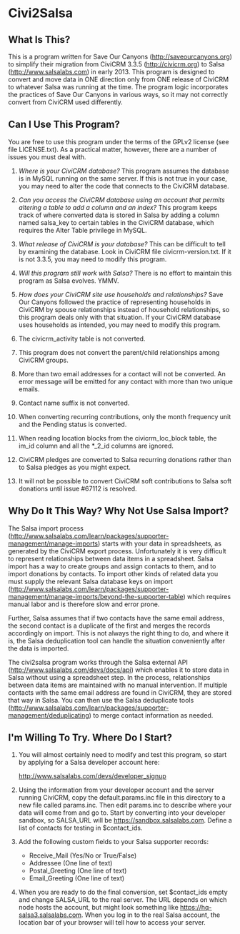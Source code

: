 Civi2Salsa
==========

What Is This?
-------------

This is a program written for Save Our Canyons
(http://saveourcanyons.org) to simplify their migration from CiviCRM
3.3.5 (http://civicrm.org) to Salsa (http://www.salsalabs.com) in
early 2013.  This program is designed to convert and move data in ONE
direction only from ONE release of CiviCRM to whatever Salsa was
running at the time.  The program logic incorporates the practices of
Save Our Canyons in various ways, so it may not correctly convert from
CiviCRM used differently.

Can I Use This Program?
-----------------------

You are free to use this program under the terms of the GPLv2 license
(see file LICENSE.txt).  As a practical matter, however, there are a
number of issues you must deal with.

1.  *Where is your CiviCRM database?*  This program assumes the database
    is in MySQL running on the same server.  If this is not true in your
    case, you may need to alter the code that connects to the CiviCRM
    database.

2.  *Can you access the CiviCRM database using an account that permits
    altering a table to add a column and an index?*  This program keeps
    track of where converted data is stored in Salsa by adding a column
    named salsa_key to certain tables in the CiviCRM database, which
    requires the Alter Table privilege in MySQL.

3.  *What release of CiviCRM is your database?*  This can be difficult to
    tell by examining the database.  Look in CiviCRM file
    civicrm-version.txt.  If it is not 3.3.5, you may need to modify this
    program.

4.  *Will this program still work with Salsa?*  There is no effort to
    maintain this program as Salsa evolves.  YMMV.

5.  *How does your CiviCRM site use households and relationships?*  Save
    Our Canyons followed the practice of representing households in
    CiviCRM by spouse relationships instead of household relationships, so
    this program deals only with that situation.  If your CiviCRM database
    uses households as intended, you may need to modify this program.

6.  The civicrm_activity table is not converted.

7.  This program does not convert the parent/child relationships among
    CiviCRM groups.

8.  More than two email addresses for a contact will not be converted.
    An error message will be emitted for any contact with more than two
    unique emails.

9.  Contact name suffix is not converted.

10. When converting recurring contributions, only the month frequency
    unit and the Pending status is converted.

11. When reading location blocks from the civicrm_loc_block table, the
    im_id column and all the *_2_id columns are ignored.

12. CiviCRM pledges are converted to Salsa recurring donations rather
    than to Salsa pledges as you might expect.

13. It will not be possible to convert CiviCRM soft contributions to
    Salsa  soft donations until issue #67112 is resolved.

Why Do It This Way?  Why Not Use Salsa Import?
----------------------------------------------
The Salsa import process
(http://www.salsalabs.com/learn/packages/supporter-management/manage-imports)
starts with your data in spreadsheets, as generated by the CiviCRM
export process.  Unfortunately it is very difficult to represent
relationships between data items in a spreadsheet.  Salsa import has a
way to create groups and assign contacts to them, and to import
donations by contacts.  To import other kinds of related data you must
supply the relevant Salsa database keys on import
(http://www.salsalabs.com/learn/packages/supporter-management/manage-imports/beyond-the-supporter-table)
which requires manual labor and is therefore slow and error prone.

Further, Salsa assumes that if two contacts have the same email
address, the second contact is a duplicate of the first and merges the
records accordingly on import.  This is not always the right thing to
do, and where it is, the Salsa deduplication tool can handle the
situation conveniently after the data is imported.

The civi2salsa program works through the Salsa external API
(http://www.salsalabs.com/devs/docs/api) which enables it to store
data in Salsa without using a spreadsheet step.  In the process,
relationships between data items are maintained with no manual
intervention.  If multiple contacts with the same email address are
found in CiviCRM, they are stored that way in Salsa.  You can then use
the Salsa deduplicate tools
(http://www.salsalabs.com/learn/packages/supporter-management/deduplicating)
to merge contact information as needed.

I'm Willing To Try.  Where Do I Start?
--------------------------------------

1.  You will almost certainly need to modify and test this program, so
    start by applying for a Salsa developer account here:

    http://www.salsalabs.com/devs/developer_signup

2.  Using the information from your developer account and the server
    running CiviCRM, copy the default.params.inc file in this directory to
    a new file called params.inc.  Then edit params.inc to describe
    where your data will come from and go to.  Start by converting
    into your developer sandbox, so SALSA_URL will be
    https://sandbox.salsalabs.com.  Define a list of  contacts for
    testing in $contact_ids.

3.  Add the following custom fields to your Salsa supporter records:
      -  Receive_Mail (Yes/No or True/False)
      -  Addressee (One line of text)
      -  Postal_Greeting (One line of text)
      -  Email_Greeting (One line of text)

4.  When you are ready to do the final conversion, set $contact_ids
    empty and change SALSA_URL to the real server.  The URL depends on
    which node hosts the account, but might look something like
    https://hq-salsa3.salsalabs.com.  When you log in to the real Salsa
    account, the location bar of your browser will tell how to access your
    server.
